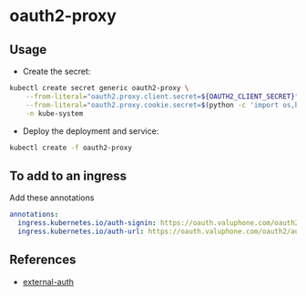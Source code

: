 # oauth2-proxy

## Usage
* Create the secret:
```bash
kubectl create secret generic oauth2-proxy \
    --from-literal="oauth2.proxy.client.secret=${OAUTH2_CLIENT_SECRET}" \
    --from-literal="oauth2.proxy.cookie.secret=$(python -c 'import os,base64; print base64.b64encode(os.urandom(16))')" \
    -n kube-system
```
* Deploy the deployment and service:
```bash
kubectl create -f oauth2-proxy
```


## To add to an ingress
Add these annotations
```yaml
annotations:
  ingress.kubernetes.io/auth-signin: https://oauth.valuphone.com/oauth2/sign_in
  ingress.kubernetes.io/auth-url: https://oauth.valuphone.com/oauth2/auth
```


## References
* [external-auth](https://github.com/kubernetes/ingress/tree/858e3ff2354fb0f5066a88774b904b2427fb9433/examples/external-auth/nginx)
